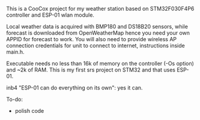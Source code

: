 This is a CooCox project for my weather station based on STM32F030F4P6 controller and ESP-01 wlan module.

Local weather data is acquired with BMP180 and DS18B20 sensors, while forecast is downloaded from OpenWeatherMap hence you need your own APPID for forecast to work.
You will also need to provide wireless AP connection credentials for unit to connect to internet, instructions inside main.h. 

Executable needs no less than 16k of memory on the controller (-Os option) and ~2k of RAM.
This is my first srs project on STM32 and that uses ESP-01.

inb4 "ESP-01 can do everything on its own": yes it can.

To-do:
 - polish code
